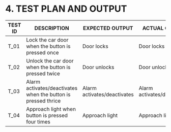 # 4. TEST PLAN AND OUTPUT
**TEST ID**| **DESCRIPTION**| **EXPECTED OUTPUT**| **ACTUAL OUTPUT**| **PASS/FAIL**
|-|-|-|-|-|
|T_01| Lock the car door when the button is pressed once| Door locks|Door locks| Pass 
T_02| Unlock the car door when the button is pressed twice| Door unlocks| Door unlocks|Pass
T_03| Alarm activates/deactivates when the button is pressed thrice| Alarm activates/deactivates|Alarm activates/deactivates|Pass
T_04| Approach light when button is pressed four times| Approach light| Approach light|Pass

